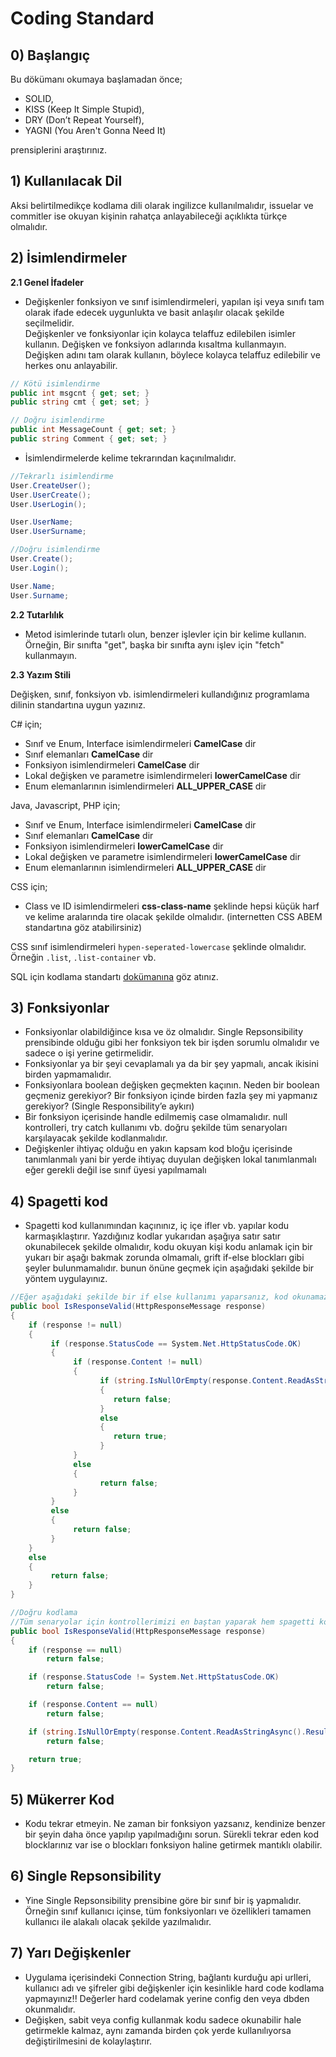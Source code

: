 # Coding Standard

## 0) Başlangıç 
Bu dökümanı okumaya başlamadan önce; 

* SOLID, 
* KISS (Keep It Simple Stupid), 
* DRY (Don’t Repeat Yourself), 
* YAGNI (You Aren't Gonna Need It) 

prensiplerini araştırınız.
 

## 1) Kullanılacak Dil 
Aksi belirtilmedikçe kodlama dili olarak ingilizce kullanılmalıdır, 
issuelar ve commitler ise okuyan kişinin rahatça anlayabileceği açıklıkta türkçe olmalıdır.


## 2) İsimlendirmeler

**2.1 Genel İfadeler** 

* Değişkenler fonksiyon ve sınıf isimlendirmeleri, yapılan işi veya sınıfı tam olarak ifade edecek uygunlukta ve basit anlaşılır olacak şekilde seçilmelidir.  
Değişkenler ve fonksiyonlar için kolayca telaffuz edilebilen isimler kullanın. Değişken ve fonksiyon adlarında kısaltma kullanmayın. Değişken adını tam olarak kullanın, böylece kolayca telaffuz edilebilir ve herkes onu anlayabilir.

```cs
// Kötü isimlendirme
public int msgcnt { get; set; }
public string cmt { get; set; }
```

```cs
// Doğru isimlendirme
public int MessageCount { get; set; }
public string Comment { get; set; }
```

* İsimlendirmelerde kelime tekrarından kaçınılmalıdır. <br />

```cs
//Tekrarlı isimlendirme
User.CreateUser();
User.UserCreate();
User.UserLogin();

User.UserName;
User.UserSurname;
```

```cs
//Doğru isimlendirme
User.Create();
User.Login();

User.Name;
User.Surname;
```

**2.2 Tutarlılık**

* Metod isimlerinde tutarlı olun, benzer işlevler için bir kelime kullanın. Örneğin, Bir sınıfta "get", başka bir sınıfta aynı işlev için "fetch" kullanmayın. 

**2.3 Yazım Stili**

Değişken, sınıf, fonksiyon vb. isimlendirmeleri kullandığınız programlama dilinin standartına uygun yazınız. 

C# için;
* Sınıf ve Enum, Interface isimlendirmeleri **CamelCase** dir
* Sınıf elemanları **CamelCase** dir
* Fonksiyon isimlendirmeleri **CamelCase** dir
* Lokal değişken ve parametre isimlendirmeleri **lowerCamelCase** dir
* Enum elemanlarının isimlendirmeleri **ALL_UPPER_CASE** dir

Java, Javascript, PHP için;
* Sınıf ve Enum, Interface isimlendirmeleri **CamelCase** dir
* Sınıf elemanları **CamelCase** dir 
* Fonksiyon isimlendirmeleri **lowerCamelCase** dir
* Lokal değişken ve parametre isimlendirmeleri **lowerCamelCase** dir
* Enum elemanlarının isimlendirmeleri **ALL_UPPER_CASE** dir

CSS için;
* Class ve ID isimlendirmeleri **css-class-name** şeklinde hepsi küçük harf ve kelime aralarında tire olacak şekilde olmalıdır. (internetten CSS ABEM standartına göz atabilirsiniz)

CSS sınıf isimlendirmeleri `hypen-seperated-lowercase` şeklinde olmalıdır. Örneğin `.list`, `.list-container` vb.

SQL için kodlama standartı [dokümanına](https://github.com/figensoft/figensoft/blob/dev/Procedure%20-%20Coding%20(SQL).md) göz atınız.

## 3) Fonksiyonlar 

* Fonksiyonlar olabildiğince kısa ve öz olmalıdır. Single Repsonsibility prensibinde olduğu gibi her fonksiyon tek bir işden sorumlu olmalıdır ve sadece o işi yerine getirmelidir. 
* Fonksiyonlar ya bir şeyi cevaplamalı ya da bir şey yapmalı, ancak ikisini birden yapmamalıdır.
* Fonksiyonlara boolean değişken geçmekten kaçının. Neden bir boolean geçmeniz gerekiyor? Bir fonksiyon içinde birden fazla şey mi yapmanız gerekiyor? (Single Responsibility’e aykırı)
* Bir fonksiyon içerisinde handle edilmemiş case olmamalıdır. null kontrolleri, try catch kullanımı vb. doğru şekilde tüm senaryoları karşılayacak şekilde kodlanmalıdır.
* Değişkenler ihtiyaç olduğu en yakın kapsam kod bloğu içerisinde tanımlanmalı yani bir yerde ihtiyaç duyulan değişken lokal tanımlanmalı eğer gerekli değil ise sınıf üyesi yapılmamalı 

## 4) Spagetti kod 
* Spagetti kod kullanımından kaçınınız, iç içe ifler vb. yapılar kodu karmaşıklaştırır. Yazdığınız kodlar yukarıdan aşağıya satır satır okunabilecek şekilde olmalıdır, kodu okuyan kişi kodu anlamak için bir yukarı bir aşağı bakmak zorunda olmamalı, grift if-else blockları gibi şeyler bulunmamalıdır. bunun önüne geçmek için aşağıdaki şekilde bir yöntem uygulayınız.


```cs
//Eğer aşağıdaki şekilde bir if else kullanımı yaparsanız, kod okunamaz hale gelir
public bool IsResponseValid(HttpResponseMessage response)
{
    if (response != null)
    {
         if (response.StatusCode == System.Net.HttpStatusCode.OK) 
         {
              if (response.Content != null)
              {
                    if (string.IsNullOrEmpty(response.Content.ReadAsStringAsync().Result))
                    {
                       return false;
                    }
                    else
                    {
                       return true;
                    }
              } 
              else
              {
                    return false;
              }
         }
         else
         {
              return false;
         }
    } 
    else
    {
         return false;
    }
}
```


```cs
//Doğru kodlama
//Tüm senaryolar için kontrollerimizi en baştan yaparak hem spagetti kodun önüne geçmiş hem de satır satır okunabilirliği sağladık. //Yukarıdaki spagetti kod ile arasındaki farkı görebiliyor musunuz?
public bool IsResponseValid(HttpResponseMessage response)
{
    if (response == null)
        return false;

    if (response.StatusCode != System.Net.HttpStatusCode.OK)
        return false;

    if (response.Content == null)
        return false;

    if (string.IsNullOrEmpty(response.Content.ReadAsStringAsync().Result))
        return false;

    return true;
}
```
 
## 5) Mükerrer Kod 
* Kodu tekrar etmeyin. Ne zaman bir fonksiyon yazsanız, kendinize benzer bir şeyin daha önce yapılıp yapılmadığını sorun. Sürekli tekrar eden kod blocklarınız var ise o blockları fonksiyon haline getirmek mantıklı olabilir.
 
## 6) Single Repsonsibility 
* Yine Single Repsonsibility prensibine göre bir sınıf bir iş yapmalıdır. Örneğin sınıf kullanıcı içinse, tüm fonksiyonları ve özellikleri tamamen kullanıcı ile alakalı olacak şekilde yazılmalıdır. 

## 7) Yarı Değişkenler 
* Uygulama içerisindeki Connection String, bağlantı kurduğu api urlleri, kullanıcı adı ve şifreler gibi değişkenler için kesinlikle hard code kodlama yapmayınız!! Değerler hard codelamak yerine config den veya dbden okunmalıdır.
* Değişken, sabit veya config kullanmak kodu sadece okunabilir hale getirmekle kalmaz, aynı zamanda birden çok yerde kullanılıyorsa değiştirilmesini de kolaylaştırır. 


